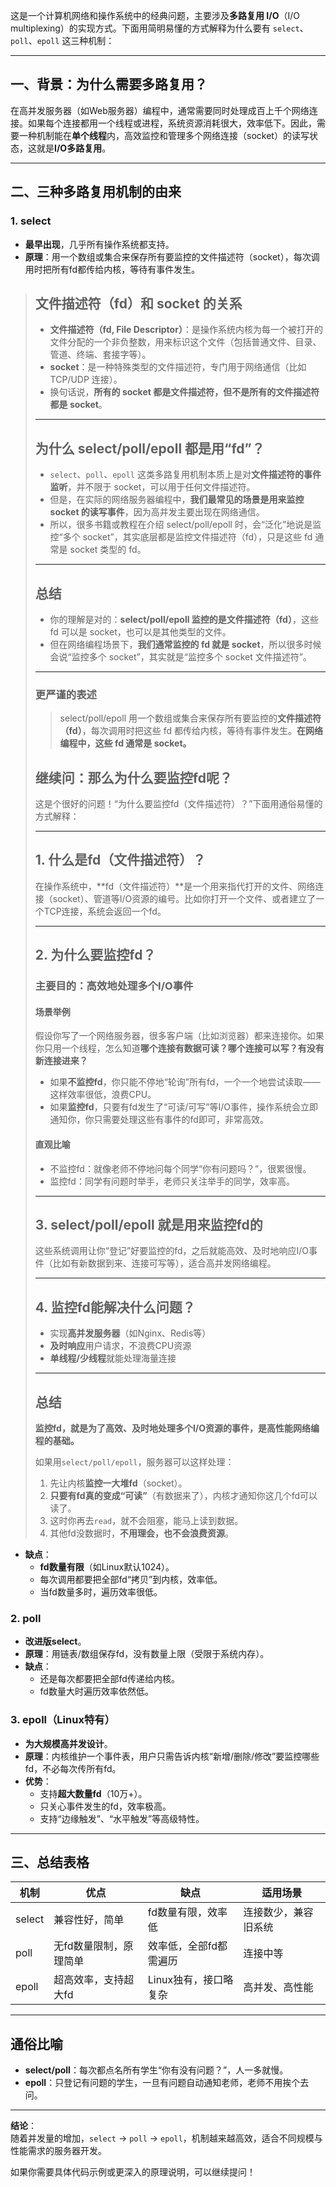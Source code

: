 这是一个计算机网络和操作系统中的经典问题，主要涉及**多路复用 I/O**（I/O multiplexing）的实现方式。下面用简明易懂的方式解释为什么要有 `select`、`poll`、`epoll` 这三种机制：

---

## 一、背景：为什么需要多路复用？

在高并发服务器（如Web服务器）编程中，通常需要同时处理成百上千个网络连接。如果每个连接都用一个线程或进程，系统资源消耗很大，效率低下。因此，需要一种机制能在**单个线程**内，高效监控和管理多个网络连接（socket）的读写状态，这就是**I/O多路复用**。

---

## 二、三种多路复用机制的由来

### 1. select

- **最早出现**，几乎所有操作系统都支持。
- **原理**：用一个数组或集合来保存所有要监控的文件描述符（socket），每次调用时把所有fd都传给内核，等待有事件发生。

> ## 文件描述符（fd）和 socket 的关系
>
> - **文件描述符（fd, File Descriptor）**：是操作系统内核为每一个被打开的文件分配的一个非负整数，用来标识这个文件（包括普通文件、目录、管道、终端、套接字等）。
> - **socket**：是一种特殊类型的文件描述符，专门用于网络通信（比如 TCP/UDP 连接）。
> - 换句话说，**所有的 socket 都是文件描述符，但不是所有的文件描述符都是 socket**。
>
> ---
>
> ## 为什么 select/poll/epoll 都是用“fd”？
>
> - `select`、`poll`、`epoll` 这类多路复用机制本质上是对**文件描述符的事件监听**，并不限于 socket，可以用于任何文件描述符。
> - 但是，在实际的网络服务器编程中，**我们最常见的场景是用来监控 socket 的读写事件**，因为高并发主要出现在网络通信。
> - 所以，很多书籍或教程在介绍 select/poll/epoll 时，会“泛化”地说是监控“多个 socket”，其实底层都是监控文件描述符（fd），只是这些 fd 通常是 socket 类型的 fd。
>
> ---
>
> ## 总结
>
> - 你的理解是对的：**select/poll/epoll 监控的是文件描述符（fd）**，这些 fd 可以是 socket，也可以是其他类型的文件。
> - 但在网络编程场景下，**我们通常监控的 fd 就是 socket**，所以很多时候会说“监控多个 socket”，其实就是“监控多个 socket 文件描述符”。
>
> ---
>
> ### 更严谨的表述
>
> > select/poll/epoll 用一个数组或集合来保存所有要监控的**文件描述符（fd）**，每次调用时把这些 fd 都传给内核，等待有事件发生。**在网络编程中，这些 fd 通常是 socket。**
>
> 
>
> ## 继续问：那么为什么要监控fd呢？
>
> 这是个很好的问题！“为什么要监控fd（文件描述符）？”下面用通俗易懂的方式解释：
>
> ---
>
> ## 1. 什么是fd（文件描述符）？
>
> 在操作系统中，**fd（文件描述符）**是一个用来指代打开的文件、网络连接（socket）、管道等I/O资源的编号。比如你打开一个文件、或者建立了一个TCP连接，系统会返回一个fd。
>
> ---
>
> ## 2. 为什么要监控fd？
>
> ### 主要目的：**高效地处理多个I/O事件**
>
> #### 场景举例
>
> 假设你写了一个网络服务器，很多客户端（比如浏览器）都来连接你。如果你只用一个线程，怎么知道**哪个连接有数据可读？哪个连接可以写？有没有新连接进来？**
>
> - 如果**不监控fd**，你只能不停地“轮询”所有fd，一个一个地尝试读取——这样效率很低，浪费CPU。
> - 如果**监控fd**，只要有fd发生了“可读/可写”等I/O事件，操作系统会立即通知你，你只需要处理这些有事件的fd即可，非常高效。
>
> #### 直观比喻
>
> - 不监控fd：就像老师不停地问每个同学“你有问题吗？”，很累很慢。
> - 监控fd：同学有问题时举手，老师只关注举手的同学，效率高。
>
> ---
>
> ## 3. select/poll/epoll 就是用来监控fd的
>
> 这些系统调用让你“登记”好要监控的fd，之后就能高效、及时地响应I/O事件（比如有新数据到来、连接可写等），适合高并发网络编程。
>
> ---
>
> ## 4. 监控fd能解决什么问题？
>
> - 实现**高并发服务器**（如Nginx、Redis等）
> - **及时响应**用户请求，不浪费CPU资源
> - **单线程/少线程**就能处理海量连接
>
> ---
>
> ## 总结
>
> **监控fd，就是为了高效、及时地处理多个I/O资源的事件，是高性能网络编程的基础。**
>
> 如果用`select/poll/epoll`，服务器可以这样处理：
>
> 1. 先让内核**监控一大堆fd**（socket）。
> 2. **只要有fd真的变成“可读”**（有数据来了），内核才通知你这几个fd可以读了。
> 3. 这时你再去`read`，就不会阻塞，能马上读到数据。
> 4. 其他fd没数据时，**不用理会，也不会浪费资源**。

- **缺点**：
  - **fd数量有限**（如Linux默认1024）。
  - 每次调用都要把全部fd“拷贝”到内核，效率低。
  - 当fd数量多时，遍历效率很低。

### 2. poll

- **改进版select**。
- **原理**：用链表/数组保存fd，没有数量上限（受限于系统内存）。
- **缺点**：
  - 还是每次都要把全部fd传递给内核。
  - fd数量大时遍历效率依然低。

### 3. epoll（Linux特有）

- **为大规模高并发设计**。
- **原理**：内核维护一个事件表，用户只需告诉内核“新增/删除/修改”要监控哪些fd，不必每次传所有fd。
- **优势**：
  - 支持**超大数量fd**（10万+）。
  - 只关心事件发生的fd，效率极高。
  - 支持“边缘触发”、“水平触发”等高级特性。

---

## 三、总结表格

| 机制   | 优点                   | 缺点                   | 适用场景             |
| ------ | ---------------------- | ---------------------- | -------------------- |
| select | 兼容性好，简单         | fd数量有限，效率低     | 连接数少，兼容旧系统 |
| poll   | 无fd数量限制，原理简单 | 效率低，全部fd都需遍历 | 连接中等             |
| epoll  | 超高效率，支持超大fd   | Linux独有，接口略复杂  | 高并发、高性能       |

---

## 通俗比喻

- **select/poll**：每次都点名所有学生“你有没有问题？”，人一多就慢。
- **epoll**：只登记有问题的学生，一旦有问题自动通知老师，老师不用挨个去问。

---

**结论**：  
随着并发量的增加，`select` → `poll` → `epoll`，机制越来越高效，适合不同规模与性能需求的服务器开发。

如果你需要具体代码示例或更深入的原理说明，可以继续提问！